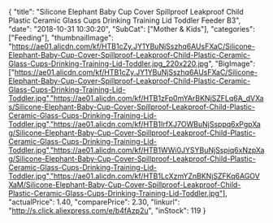 {
	"title": "Silicone Elephant Baby Cup Cover Spillproof Leakproof Child Plastic Ceramic Glass Cups Drinking Training Lid Toddler Feeder B3",
	"date": "2018-10-31 10:30:20",
	"SubCat": ["Mother & Kids"],
	"categories": ["Feeding"],
	"thumbnailImage": "https://ae01.alicdn.com/kf/HTB1cZy.JY1YBuNjSszhq6AUsFXaC/Silicone-Elephant-Baby-Cup-Cover-Spillproof-Leakproof-Child-Plastic-Ceramic-Glass-Cups-Drinking-Training-Lid-Toddler.jpg_220x220.jpg",
	"BigImage": ["https://ae01.alicdn.com/kf/HTB1cZy.JY1YBuNjSszhq6AUsFXaC/Silicone-Elephant-Baby-Cup-Cover-Spillproof-Leakproof-Child-Plastic-Ceramic-Glass-Cups-Drinking-Training-Lid-Toddler.jpg","https://ae01.alicdn.com/kf/HTB1zFp0mYArBKNjSZFLq6A_dVXas/Silicone-Elephant-Baby-Cup-Cover-Spillproof-Leakproof-Child-Plastic-Ceramic-Glass-Cups-Drinking-Training-Lid-Toddler.jpg","https://ae01.alicdn.com/kf/HTB1IrfXJ7OWBuNjSsppq6xPgpXag/Silicone-Elephant-Baby-Cup-Cover-Spillproof-Leakproof-Child-Plastic-Ceramic-Glass-Cups-Drinking-Training-Lid-Toddler.jpg","https://ae01.alicdn.com/kf/HTB1WWi0JYSYBuNjSspiq6xNzpXag/Silicone-Elephant-Baby-Cup-Cover-Spillproof-Leakproof-Child-Plastic-Ceramic-Glass-Cups-Drinking-Training-Lid-Toddler.jpg","https://ae01.alicdn.com/kf/HTB1LcXzmYZnBKNjSZFKq6AGOVXaM/Silicone-Elephant-Baby-Cup-Cover-Spillproof-Leakproof-Child-Plastic-Ceramic-Glass-Cups-Drinking-Training-Lid-Toddler.jpg"],
	"actualPrice": 1.40,
	"comparePrice": 2.30,
	"linkurl": "http://s.click.aliexpress.com/e/b4fAzp2u",
	"inStock": 119
}
